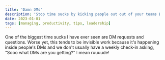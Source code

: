 ```yaml
---
title: 'Damn DMs'
description: 'Stop time sucks by kicking people out out of your teams DMs.'
date: 2023-01-01
tags: [managing, productivity, tips, leadership]
---
```


One of the biggest time sucks I have ever seen are DM requests and questions. Worse yet, this tends to be invisible work because it's happening inside people's DMs and we don't usually have a weekly check-in asking, "Sooo what DMs are you getting?" I mean ruuuude!